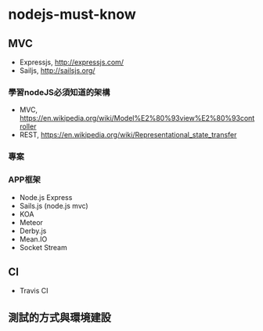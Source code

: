 # nodejs-must-know

## MVC

* Expressjs, http://expressjs.com/
* Sailjs, http://sailsjs.org/

### 學習nodeJS必須知道的架構
* MVC, https://en.wikipedia.org/wiki/Model%E2%80%93view%E2%80%93controller
* REST, https://en.wikipedia.org/wiki/Representational_state_transfer

### 專案


### APP框架
*  Node.js Express
* Sails.js (node.js mvc)
* KOA
* Meteor
* Derby.js
* Mean.IO
* Socket Stream

## CI
* Travis CI

## 測試的方式與環境建設

